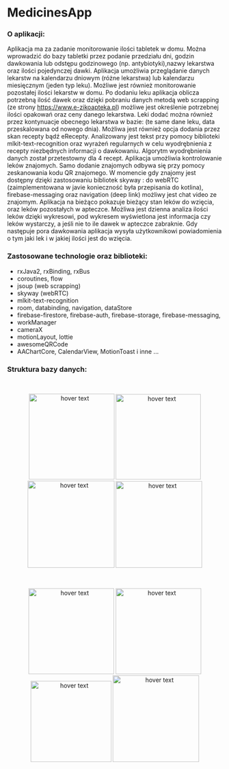# MedicinesApp

<h3>O aplikacji: </h3>

Aplikacja ma za zadanie monitorowanie ilości tabletek w domu. Można wprowadzić do bazy tabletki przez podanie przedziału dni, godzin dawkowania lub odstępu godzinowego (np. antybiotyki),nazwy lekarstwa oraz ilości pojedynczej dawki. Aplikacja umożliwia przeglądanie danych lekarstw na kalendarzu dniowym (różne lekarstwa) lub kalendarzu miesięcznym (jeden typ leku). Możliwe jest również monitorowanie pozostałej ilości lekarstw w domu. Po dodaniu leku aplikacja oblicza potrzebną ilość dawek oraz dzięki pobraniu danych metodą web scrapping (ze strony https://www.e-zikoapteka.pl) możliwe jest określenie potrzebnej ilości opakowań oraz ceny danego lekarstwa. Leki dodać można również przez kontynuacje obecnego lekarstwa w bazie: (te same dane leku, data przeskalowana od nowego dnia). Możliwa jest również opcja dodania przez skan recepty bądź eRecepty. Analizowany jest tekst przy pomocy biblioteki mlkit-text-recognition oraz wyrażeń regularnych w celu wyodrębnienia z recepty niezbędnych informacji o dawkowaniu. Algorytm wyodrębnienia danych został przetestowny dla 4 recept. Aplikacja umożliwia kontrolowanie leków znajomych. Samo dodanie znajomych odbywa się przy pomocy zeskanowania kodu QR znajomego. W momencie gdy znajomy jest dostępny dzięki zastosowaniu bibliotek skyway : do webRTC (zaimplementowana w javie konieczność była przepisania do kotlina), firebase-messaging oraz navigation (deep link) możliwy jest chat video ze znajomym. 
Aplikacja na bieżąco pokazuje bieżący stan leków do wzięcia, oraz leków pozostałych w apteczce. Możliwa jest dzienna analiza ilości leków dzięki wykresowi, pod wykresem wyświetlona jest informacja czy leków wystarczy, a jeśli nie to ile dawek w apteczce zabraknie. Gdy następuje pora dawkowania aplikacja wysyła użytkownikowi powiadomienia o tym jaki lek i w jakiej ilości jest do wzięcia.


<h3>Zastosowane technologie oraz biblioteki: </h3>
<ul>
  <li>rxJava2, rxBinding, rxBus</li>
  <li>coroutines, flow</li>
  <li>jsoup (web scrapping)</li>
  <li>skyway (webRTC)</li>
  <li>mlkit-text-recognition</li>
  <li>room, databinding, navigation, dataStore</li>
  <li>firebase-firestore, firebase-auth, firebase-storage, firebase-messaging,</li>
  <li>workManager</li>
  <li>cameraX</li>
  <li>motionLayout, lottie</li>
  <li>awesomeQRCode</li>
  <li>AAChartCore, CalendarView, MotionToast i inne ... </li>
  
</ul>

<h3>Struktura bazy danych: </h3>
<br>
<p align="center">
   <img src="https://user-images.githubusercontent.com/77553097/115614909-8b6c9f80-a2ee-11eb-913e-8445802e76d8.png" width="200" title="hover text">
    <img src="https://user-images.githubusercontent.com/77553097/115614605-3597f780-a2ee-11eb-99e8-ff2442f5a3e8.png" width="199" title="hover text">
    <img src="https://user-images.githubusercontent.com/77553097/115614388-f49fe300-a2ed-11eb-8a14-25db4d7fe19b.png" width="203" title="hover text">
   <img src="https://user-images.githubusercontent.com/77553097/115614503-14370b80-a2ee-11eb-9e45-fa09ab3db040.png" width="202" title="hover text">
</p>
<br>
<p align="center">
      <img src="https://user-images.githubusercontent.com/77553097/115614812-6a0bb380-a2ee-11eb-97b3-77846288d136.png" width="200" title="hover text">
      <img src="https://user-images.githubusercontent.com/77553097/115614722-519b9900-a2ee-11eb-97ff-5e00462d7a56.png" width="200" title="hover text">
      <img src="https://user-images.githubusercontent.com/77553097/115614855-7859cf80-a2ee-11eb-8487-b080a5f453ca.png" width="189" title="hover text">
      <img src="https://user-images.githubusercontent.com/77553097/115614965-a212f680-a2ee-11eb-8412-ad4c01cd66ff.png" width="202" title="hover text">

</p>
<br>

